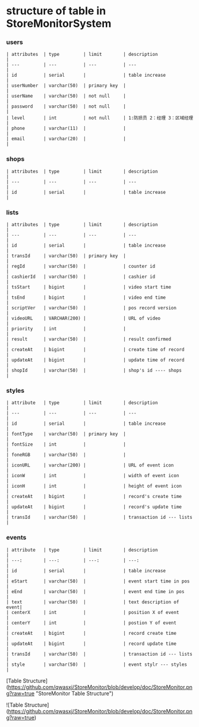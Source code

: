 # structure of table in StoreMonitorSystem


### users

    | attributes  | type         | limit        | description              |
    | ---         | ---          | ---          | ---                      |
    | id          | serial       |              | table increase           |
    | userNumber  | varchar(50)  | primary key  |                          |
    | userName    | varchar(50)  | not null     |                          |
    | password    | varchar(50)  | not null     |                          |
    | level       | int          | not null     | 1:防损员 2：经理 3：区域经理 |
    | phone       | varchar(11)  |              |                          |
    | email       | varchar(20)  |              |                          |


### shops

    | attributes  | type         | limit        | description              |
    | ---         | ---          | ---          | ---                      |
    | id          | serial       |              | table increase           |


### lists

    | attributes  | type         | limit        | description              |
    | ---         | ---          | ---          | ---                      |
    | id          | serial       |              | table increase           |
    | transId     | varchar(50)  | primary key  |                          |
    | regId       | varchar(50)  |              | counter id               |
    | cashierId   | varchar(50)  |              | cashier id               |
    | tsStart     | bigint       |              | video start time         |
    | tsEnd       | bigint       |              | video end time           |
    | scriptVer   | varchar(50)  |              | pos record version       |
    | videoURL    | VARCHAR(200) |              | URL of video             |
    | priority    | int          |              |                          |
    | result      | varchar(50)  |              | result confirmed         |
    | createAt    | bigint       |              | create time of record    |
    | updateAt    | bigint       |              | update time of record    |
    | shopId      | varchar(50)  |              | shop's id ---- shops     |


### styles 

    | attribute   | type         | limit        | description              |
    | ---         | ---          | ---          | ---                      |
    | id          | serial       |              | table increase           |
    | fontType    | varchar(50)  | primary key  |                          |
    | fontSize    | int          |              |                          |
    | foneRGB     | varchar(50)  |              |                          |
    | iconURL     | varchar(200) |              | URL of event icon        |
    | iconW       | int          |              | width of event icon      |
    | iconH       | int          |              | height of event icon     |
    | createAt    | bigint       |              | record's create time     |
    | updateAt    | bigint       |              | record's update time     |
    | transId     | varchar(50)  |              | transaction id --- lists |


### events

    | attribute   | type         | limit        | description              |
    | ---:        | ---:         | ---:         | ---:                     |
    | id          | serial       |              | table increase           |
    | eStart      | varchar(50)  |              | event start time in pos  |
    | eEnd        | varchar(50)  |              | event end time in pos    |
    | text        | varchar(50)  |              | text description of event|
    | centerX     | int          |              | position X of event      |
    | centerY     | int          |              | postion Y of event       |
    | createAt    | bigint       |              | record create time       |
    | updateAt    | bigint       |              | record update time       |
    | transId     | varchar(50)  |              | transaction id --- lists |
    | style       | varchar(50)  |              | event stylr --- styles   |



[Table Structure] (https://github.com/qwasxj/StoreMonitor/blob/develop/doc/StoreMonitor.png?raw=true "StoreMonitor Table Structure")


![Table Structure] (https://github.com/qwasxj/StoreMonitor/blob/develop/doc/StoreMonitor.png?raw=true)